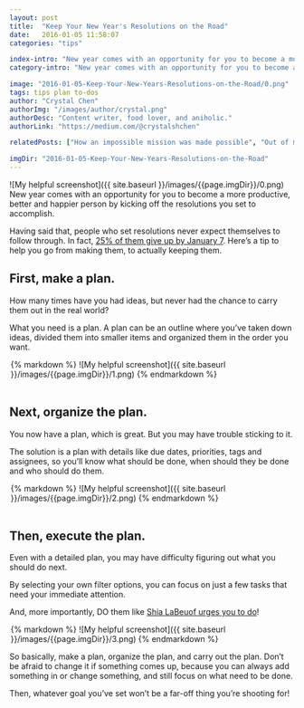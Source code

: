 ```yaml
---
layout: post
title:  "Keep Your New Year's Resolutions on the Road"
date:   2016-01-05 11:58:07
categories: "tips"

index-intro: "New year comes with an opportunity for you to become a more productive, better and happier person by kicking off the resolutions you set to accomplish. Having said that, people who set resolutions never expect themselves to follow through. In fact, 25% of them give up by January 7. Here’s a tip to help you go from making them, to actually keeping them."
category-intro: "New year comes with an opportunity for you to become a more productive, better and happier person by kicking off..."

image: "2016-01-05-Keep-Your-New-Years-Resolutions-on-the-Road/0.png"
tags: tips plan to-dos
author: "Crystal Chen"
authorImg: "/images/author/crystal.png"
authorDesc: "Content writer, food lover, and aniholic."
authorLink: "https://medium.com/@crystalshchen"

relatedPosts: ["How an impossible mission was made possible", "Out of mind, cope with time"]

imgDir: "2016-01-05-Keep-Your-New-Years-Resolutions-on-the-Road"
---
```



![My helpful screenshot]({{ site.baseurl }}/images/{{page.imgDir}}/0.png)
New year comes with an opportunity for you to become a more productive, better and happier person by kicking off the resolutions you set to accomplish.

Having said that, people who set resolutions never expect themselves to follow through. In fact, [25% of them give up by January 7](https://www.washingtonpost.com/news/to-your-health/wp/2015/01/07/its-january-7-and-a-quarter-of-us-have-already-abandoned-our-new-years-resolutions/). Here’s a tip to help you go from making them, to actually keeping them.

## First, make a plan.

How many times have you had ideas, but never had the chance to carry them out in the real world?

What you need is a plan. A plan can be an outline where you’ve taken down ideas, divided them into smaller items and organized them in the order you want.

<div style="max-width: 500px; max-height: 375px; margin: 0 auto;">
{% markdown %}
![My helpful screenshot]({{ site.baseurl }}/images/{{page.imgDir}}/1.png)
{% endmarkdown %}
</div>
<br>

## Next, organize the plan.

You now have a plan, which is great. But you may have trouble sticking to it.

The solution is a plan with details like due dates, priorities, tags and assignees, so you’ll know what should be done, when should they be done and who should do them.

<div style="max-width: 500px; max-height: 375px; margin: 0 auto;">
{% markdown %}
![My helpful screenshot]({{ site.baseurl }}/images/{{page.imgDir}}/2.png)
{% endmarkdown %}
</div>
<br>

## Then, execute the plan.

Even with a detailed plan, you may have difficulty figuring out what you should do next.

By selecting your own filter options, you can focus on just a few tasks that need your immediate attention.

And, more importantly, DO them like [Shia LaBeuof urges you to do](https://www.youtube.com/watch?v=ZXsQAXx_ao0)!

<div style="max-width: 500px; max-height: 375px; margin: 0 auto;">
{% markdown %}
![My helpful screenshot]({{ site.baseurl }}/images/{{page.imgDir}}/3.png)
{% endmarkdown %}
</div>

So basically, make a plan, organize the plan, and carry out the plan. Don’t be afraid to change it if something comes up, because you can always add something in or change something, and still focus on what need to be done.

Then, whatever goal you’ve set won’t be a far-off thing you’re shooting for!

[jekyll]:      http://jekyllrb.com
[jekyll-gh]:   https://github.com/jekyll/jekyll
[jekyll-help]: https://github.com/jekyll/jekyll-help
